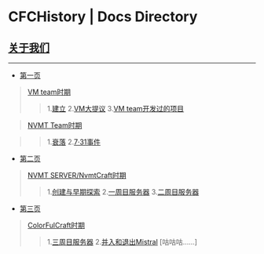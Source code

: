 # CFCHistory | Docs Directory
## [关于我们](about.md)

---

- [第一页](history.md)
> [VM team时期](https://github.com/ColorFulCraft/CFCHistory/blob/main/docs/history.md#%E4%B8%80vm-team%E6%97%B6%E6%9C%9F)
>>1.[建立](https://github.com/ColorFulCraft/CFCHistory/blob/main/docs/history.md#1%E5%BB%BA%E7%AB%8B)
>>2.[VM大提议](https://github.com/ColorFulCraft/CFCHistory/blob/main/docs/history.md#2vm%E5%A4%A7%E6%8F%90%E8%AE%AE)
>>3.[VM team开发过的项目](https://github.com/ColorFulCraft/CFCHistory/blob/main/docs/history.md#3vm-team%E5%BC%80%E5%8F%91%E8%BF%87%E7%9A%84%E9%A1%B9%E7%9B%AE)

> [NVMT Team时期](https://github.com/ColorFulCraft/CFCHistory/blob/main/docs/history.md#%E4%BA%8Cnvmt-team%E6%97%B6%E6%9C%9F)

>>1.[衰落](https://github.com/ColorFulCraft/CFCHistory/blob/main/docs/history.md#1%E6%94%B9%E9%9D%A9)
>>2.[7·31事件](https://github.com/ColorFulCraft/CFCHistory/blob/main/docs/history.md#3731%E4%BA%8B%E4%BB%B6)

- [第二页](history_2.md)
> [NVMT SERVER/NvmtCraft时期](https://github.com/ColorFulCraft/CFCHistory/blob/main/docs/history_2.md#%E4%B8%89nvmt-servernvmtcraft%E6%97%B6%E6%9C%9F)
>>    1.[创建与早期探索](https://github.com/ColorFulCraft/CFCHistory/blob/main/docs/history_2.md#1%E5%88%9B%E5%BB%BA%E4%B8%8E%E6%97%A9%E6%9C%9F%E6%8E%A2%E7%B4%A2)
>>    2.[一周目服务器](https://github.com/ColorFulCraft/CFCHistory/blob/main/docs/history_2.md#2%E4%B8%80%E5%91%A8%E7%9B%AE%E6%9C%8D%E5%8A%A1%E5%99%A8)
>>    3.[二周目服务器](https://github.com/ColorFulCraft/CFCHistory/blob/main/docs/history_2.md#3%E4%BA%8C%E5%91%A8%E7%9B%AE%E6%9C%8D%E5%8A%A1%E5%99%A8)

- [第三页](history_3.md)
> [ColorFulCraft时期](https://github.com/ColorFulCraft/CFCHistory/blob/main/docs/history_3.md)
>> 1.[三周目服务器](https://github.com/ColorFulCraft/CFCHistory/blob/main/docs/history_3.md#1%E7%BB%93%E6%9D%9F%E4%BA%86%E5%86%8D%E4%B8%80%E6%AC%A1%E4%B8%89%E5%91%A8%E7%9B%AE)
>> 2.[并入和退出Mistral](https://github.com/ColorFulCraft/CFCHistory/blob/main/docs/history_3.md#1%E7%BB%93%E6%9D%9F%E4%BA%86%E5%86%8D%E4%B8%80%E6%AC%A1%E4%B8%89%E5%91%A8%E7%9B%AE)
>> [咕咕咕……]
